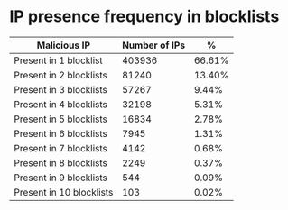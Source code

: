 # IP presence frequency in blocklists
| Malicious IP | Number of IPs | % |
|----|----|----|
| Present in 1 blocklist | 403936 | 66.61% |
| Present in 2 blocklists | 81240 | 13.40% |
| Present in 3 blocklists | 57267 | 9.44% |
| Present in 4 blocklists | 32198 | 5.31% |
| Present in 5 blocklists | 16834 | 2.78% |
| Present in 6 blocklists | 7945 | 1.31% |
| Present in 7 blocklists | 4142 | 0.68% |
| Present in 8 blocklists | 2249 | 0.37% |
| Present in 9 blocklists | 544 | 0.09% |
| Present in 10 blocklists | 103 | 0.02% |
